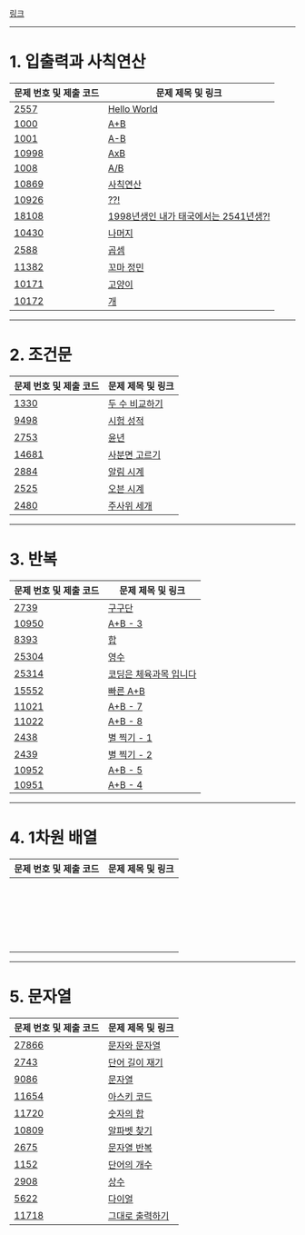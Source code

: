 [링크](https://www.acmicpc.net/step) 

---
# 1. 입출력과 사칙연산

| 문제 번호 및 제출 코드 | 문제 제목 및 링크 |
| ---- | ---- |
| [2557](Collection/2557.md) | [Hello World](https://www.acmicpc.net/problem/2557)<br> |
| [1000](Collection/1000.md) | [A+B](https://www.acmicpc.net/problem/1000) |
| [1001](Collection/1001.md) | [A-B](https://www.acmicpc.net/problem/1001) |
| [10998](Collection/10998.md) | [AxB](https://www.acmicpc.net/problem/10998) |
| [1008](Collection/1008.md) | [A/B](https://www.acmicpc.net/problem/1008) |
| [10869](Collection/10869.md) | [사칙연산](https://www.acmicpc.net/problem/10869) |
| [10926](Collection/10926.md) | [??!](https://www.acmicpc.net/problem/10926) |
| [18108](Collection/18108.md) | [1998년생인 내가 태국에서는 2541년생?!](https://www.acmicpc.net/problem/18108) |
| [10430](Collection/10430.md) | [나머지](https://www.acmicpc.net/problem/10430) |
| [2588](Collection/2588.md) | [곱셈](https://www.acmicpc.net/problem/2588) |
| [11382](Collection/11382.md) | [꼬마 정민](https://www.acmicpc.net/problem/11382) |
| [10171](Collection/10171.md) | [고양이](https://www.acmicpc.net/problem/10171) |
| [10172](Collection/10172.md) | [개](https://www.acmicpc.net/problem/10172) |

---
# 2. 조건문

| 문제 번호 및 제출 코드 | 문제 제목 및 링크 |
| ---- | ---- |
| [1330](Collection/1330) | [두 수 비교하기](https://www.acmicpc.net/problem/1330)<br> |
| [9498](Collection/9498) | [시험 성적](https://www.acmicpc.net/problem/9498) |
| [2753](Collection/2753) | [윤년](https://www.acmicpc.net/problem/2753) |
| [14681](Collection/14681) | [사분면 고르기](https://www.acmicpc.net/problem/14681) |
| [2884](Collection/2884) | [알림 시계](https://www.acmicpc.net/problem/2884) |
| [2525](Collection/2525) | [오븐 시계](https://www.acmicpc.net/problem/2525) |
| [2480](Collection/2480) | [주사위 세개](https://www.acmicpc.net/problem/2480) |


---
# 3. 반복

| 문제 번호 및 제출 코드 | 문제 제목 및 링크 |
| ---- | ---- |
| [2739](Collection/2739) | [구구단](https://www.acmicpc.net/problem/2739)<br> |
| [10950](Collection/10950) | [A+B - 3](https://www.acmicpc.net/problem/10950) |
| [8393](Collection/8393) | [합](https://www.acmicpc.net/problem/8393) |
| [25304](Collection/25304) | [영수](https://www.acmicpc.net/problem/25304) |
| [25314](Collection/25314) | [코딩은 체육과목 입니다](https://www.acmicpc.net/problem/25314) |
| [15552](Collection/15552) | [빠른 A+B](https://www.acmicpc.net/problem/15552) |
| [11021](Collection/11021) | [A+B - 7](https://www.acmicpc.net/problem/11021) |
| [11022](Collection/11022) | [A+B - 8](https://www.acmicpc.net/problem/11022)<br> |
| [2438](Collection/2438) | [별 찍기 - 1](https://www.acmicpc.net/problem/2438) |
| [2439](Collection/2439) | [별 찍기 - 2](https://www.acmicpc.net/problem/2439) |
| [10952](Collection/10952) | [A+B - 5](https://www.acmicpc.net/problem/10952) |
| [10951](Collection/10951) | [A+B - 4](https://www.acmicpc.net/problem/10951) |

---

# 4. 1차원 배열

| 문제 번호 및 제출 코드 | 문제 제목 및 링크 |
| ---- | ---- |
| [](Collection/) | [](https://www.acmicpc.net/problem/)<br> |
| [](Collection/) | [](https://www.acmicpc.net/problem/) |
| [](Collection/) | [](https://www.acmicpc.net/problem/) |
| [](Collection/) | [](https://www.acmicpc.net/problem/) |
| [](Collection/) | [](https://www.acmicpc.net/problem/) |
| [](Collection/) | [](https://www.acmicpc.net/problem/) |
| [](Collection/) | [](https://www.acmicpc.net/problem/) |
| [](Collection/) | [](https://www.acmicpc.net/problem/)<br> |
| [](Collection/) | [](https://www.acmicpc.net/problem/) |
| [](Collection/) | [](https://www.acmicpc.net/problem/) |
| [](Collection/) | [](https://www.acmicpc.net/problem/) |
| [](Collection/) | [](https://www.acmicpc.net/problem/) |
| [](Collection/) | [](https://www.acmicpc.net/problem/) |
| [](Collection/) | [](https://www.acmicpc.net/problem/) |
|  |  |

---
# 5. 문자열

| 문제 번호 및 제출 코드 | 문제 제목 및 링크 |
| ---- | ---- |
| [27866](Collection/27866) | [문자와 문자열](https://www.acmicpc.net/problem/27866)<br> |
| [2743](Collection/2743) | [단어 길이 재기](https://www.acmicpc.net/problem/2743) |
| [9086](Collection/9086) | [문자열](https://www.acmicpc.net/problem/9086) |
| [11654](Collection/11654) | [아스키 코드](https://www.acmicpc.net/problem/11654) |
| [11720](Collection/11720) | [숫자의 합](https://www.acmicpc.net/problem/11720) |
| [10809](Collection/10809) | [알파벳 찾기](https://www.acmicpc.net/problem/10809) |
| [2675](Collection/2675) | [문자열 반복](https://www.acmicpc.net/problem/2675) |
| [1152](1152.md) | [단어의 개수](https://www.acmicpc.net/problem/1152) |
| [2908](2908.md) | [상수](https://www.acmicpc.net/problem/2908) |
| [5622](Collection/5622) | [다이얼](https://www.acmicpc.net/problem/5622) |
| [11718](Collection/11718) | [그대로 출력하기](https://www.acmicpc.net/problem/11718) |

